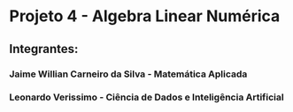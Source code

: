 # Projeto 4 - Algebra Linear Numérica

## Integrantes: 
### Jaime Willian Carneiro da Silva - Matemática Aplicada
### Leonardo Verissimo - Ciência de Dados e Inteligência Artificial
